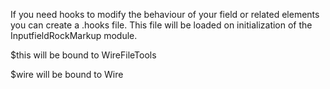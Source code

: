 If you need hooks to modify the behaviour of your field or related elements you can create a .hooks file. This file will be loaded on initialization of the InputfieldRockMarkup module.


$this will be bound to WireFileTools

$wire will be bound to Wire